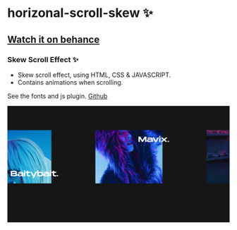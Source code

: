 # horizonal-scroll-skew ✨
## [Watch it on behance](https://www.behance.net/soyrafaelalexander)
###  Skew Scroll Effect ✨

- Skew scroll effect, using HTML, CSS & JAVASCRIPT.
- Contains animations when scrolling.

See the fonts and js plugin. [Github](https://www.youtube.com/watch?v=M6jT6Mg-fgA)

![website](/preview.png)
